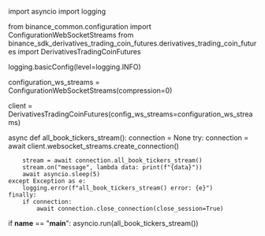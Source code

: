 import asyncio
import logging

from binance_common.configuration import ConfigurationWebSocketStreams
from binance_sdk_derivatives_trading_coin_futures.derivatives_trading_coin_futures import DerivativesTradingCoinFutures

logging.basicConfig(level=logging.INFO)

configuration_ws_streams = ConfigurationWebSocketStreams(compression=0)

client = DerivativesTradingCoinFutures(config_ws_streams=configuration_ws_streams)


async def all_book_tickers_stream():
    connection = None
    try:
        connection = await client.websocket_streams.create_connection()

        stream = await connection.all_book_tickers_stream()
        stream.on("message", lambda data: print(f"{data}"))
        await asyncio.sleep(5)
    except Exception as e:
        logging.error(f"all_book_tickers_stream() error: {e}")
    finally:
        if connection:
            await connection.close_connection(close_session=True)


if __name__ == "__main__":
    asyncio.run(all_book_tickers_stream())
